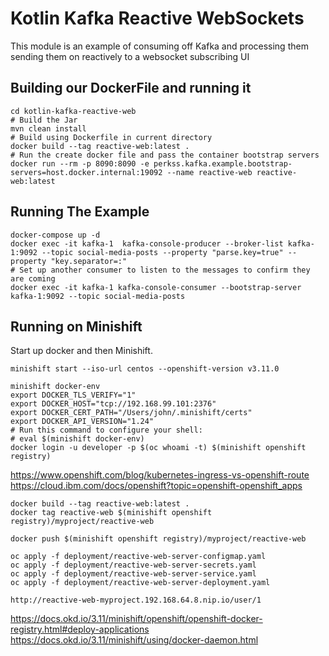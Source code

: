 # Kotlin Kafka Reactive WebSockets
This module is an example of consuming off Kafka and processing them 
sending them on reactively to a websocket subscribing UI

## Building our DockerFile and running it
```shell script
cd kotlin-kafka-reactive-web
# Build the Jar
mvn clean install
# Build using Dockerfile in current directory
docker build --tag reactive-web:latest .
# Run the create docker file and pass the container bootstrap servers
docker run --rm -p 8090:8090 -e perkss.kafka.example.bootstrap-servers=host.docker.internal:19092 --name reactive-web reactive-web:latest
```

## Running The Example
```shell script
docker-compose up -d
docker exec -it kafka-1  kafka-console-producer --broker-list kafka-1:9092 --topic social-media-posts --property "parse.key=true" --property "key.separator=:"
# Set up another consumer to listen to the messages to confirm they are coming
docker exec -it kafka-1 kafka-console-consumer --bootstrap-server kafka-1:9092 --topic social-media-posts
```


## Running on Minishift

Start up docker and then Minishift.

```shell script
minishift start --iso-url centos --openshift-version v3.11.0
```

```
minishift docker-env
export DOCKER_TLS_VERIFY="1"
export DOCKER_HOST="tcp://192.168.99.101:2376"
export DOCKER_CERT_PATH="/Users/john/.minishift/certs"
export DOCKER_API_VERSION="1.24"
# Run this command to configure your shell:
# eval $(minishift docker-env)
docker login -u developer -p $(oc whoami -t) $(minishift openshift registry)
```
https://www.openshift.com/blog/kubernetes-ingress-vs-openshift-route
https://cloud.ibm.com/docs/openshift?topic=openshift-openshift_apps

```shell script
docker build --tag reactive-web:latest .
docker tag reactive-web $(minishift openshift registry)/myproject/reactive-web
```

```shell script
docker push $(minishift openshift registry)/myproject/reactive-web
```

```shell script
oc apply -f deployment/reactive-web-server-configmap.yaml
oc apply -f deployment/reactive-web-server-secrets.yaml
oc apply -f deployment/reactive-web-server-service.yaml
oc apply -f deployment/reactive-web-server-deployment.yaml
```

```shell script
http://reactive-web-myproject.192.168.64.8.nip.io/user/1
```

https://docs.okd.io/3.11/minishift/openshift/openshift-docker-registry.html#deploy-applications
https://docs.okd.io/3.11/minishift/using/docker-daemon.html





